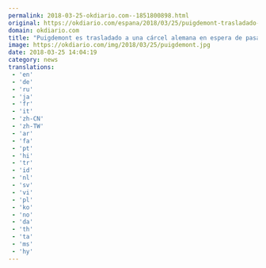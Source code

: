 ```yaml
---
permalink: 2018-03-25-okdiario.com--1851800898.html
original: https://okdiario.com/espana/2018/03/25/puigdemont-trasladado-carcel-alemana-espera-pasar-disposicion-judicial-2021494
domain: okdiario.com
title: "Puigdemont es trasladado a una cárcel alemana en espera de pasar a disposición judicial"
image: https://okdiario.com/img/2018/03/25/puigdemont.jpg
date: 2018-03-25 14:04:19
category: news
translations: 
 - 'en'
 - 'de'
 - 'ru'
 - 'ja'
 - 'fr'
 - 'it'
 - 'zh-CN'
 - 'zh-TW'
 - 'ar'
 - 'fa'
 - 'pt'
 - 'hi'
 - 'tr'
 - 'id'
 - 'nl'
 - 'sv'
 - 'vi'
 - 'pl'
 - 'ko'
 - 'no'
 - 'da'
 - 'th'
 - 'ta'
 - 'ms'
 - 'hy'
---
```


